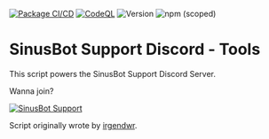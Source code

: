 [![Package CI/CD](https://github.com/SinusBot-Scripts/SinusBot-Support/actions/workflows/npm-publish.yml/badge.svg)](https://github.com/SinusBot-Scripts/SinusBot-Support/actions/workflows/npm-publish.yml)
[![CodeQL](https://github.com/SinusBot-Scripts/SinusBot-Support/actions/workflows/codeql-analysis.yml/badge.svg)](https://github.com/SinusBot-Scripts/SinusBot-Support/actions/workflows/codeql-analysis.yml)
![Version](https://img.shields.io/github/package-json/v/sinusbot-scripts/sinusbot-support)
![npm (scoped)](https://img.shields.io/npm/v/@sinusbot-scripts/sinusbot-support)

# SinusBot Support Discord - Tools

This script powers the SinusBot Support Discord Server.

Wanna join?

[![SinusBot Support](https://discord.com/api/guilds/152947849393471488/embed.png?style=banner1)](https://discord.gg/h6s5Ykc)

Script originally wrote by [irgendwr](https://github.com/irgendwr/sinusbot-scripts).
